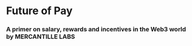 # Future of Pay
### A primer on salary, rewards and incentives in the Web3 world by MERCANTILLE LABS
